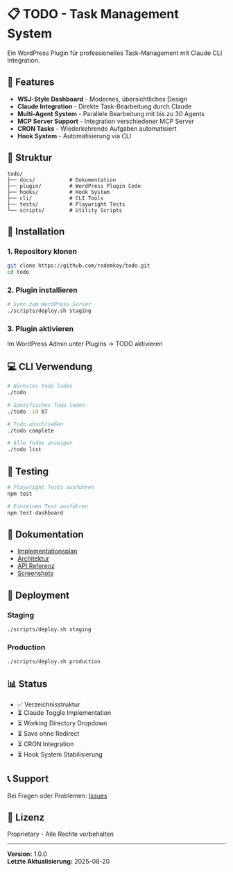 # 📋 TODO - Task Management System

Ein WordPress Plugin für professionelles Task-Management mit Claude CLI Integration.

## 🚀 Features

- **WSJ-Style Dashboard** - Modernes, übersichtliches Design
- **Claude Integration** - Direkte Task-Bearbeitung durch Claude
- **Multi-Agent System** - Parallele Bearbeitung mit bis zu 30 Agents
- **MCP Server Support** - Integration verschiedener MCP Server
- **CRON Tasks** - Wiederkehrende Aufgaben automatisiert
- **Hook System** - Automatisierung via CLI

## 📂 Struktur

```
todo/
├── docs/           # Dokumentation
├── plugin/         # WordPress Plugin Code
├── hooks/          # Hook System
├── cli/            # CLI Tools
├── tests/          # Playwright Tests
└── scripts/        # Utility Scripts
```

## 🔧 Installation

### 1. Repository klonen
```bash
git clone https://github.com/rodemkay/todo.git
cd todo
```

### 2. Plugin installieren
```bash
# Sync zum WordPress Server
./scripts/deploy.sh staging
```

### 3. Plugin aktivieren
Im WordPress Admin unter Plugins → TODO aktivieren

## 💻 CLI Verwendung

```bash
# Nächstes Todo laden
./todo

# Spezifisches Todo laden
./todo -id 67

# Todo abschließen
./todo complete

# Alle Todos anzeigen
./todo list
```

## 🧪 Testing

```bash
# Playwright Tests ausführen
npm test

# Einzelnen Test ausführen
npm test dashboard
```

## 📝 Dokumentation

- [Implementationsplan](docs/IMPLEMENTATION_PLAN.md)
- [Architektur](docs/ARCHITECTURE.md)
- [API Referenz](docs/API_REFERENCE.md)
- [Screenshots](docs/screenshots/)

## 🚀 Deployment

### Staging
```bash
./scripts/deploy.sh staging
```

### Production
```bash
./scripts/deploy.sh production
```

## 📊 Status

- ✅ Verzeichnisstruktur
- ⏳ Claude Toggle Implementation
- ⏳ Working Directory Dropdown
- ⏳ Save ohne Redirect
- ⏳ CRON Integration
- ⏳ Hook System Stabilisierung

## 📞 Support

Bei Fragen oder Problemen: [Issues](https://github.com/rodemkay/todo/issues)

## 📜 Lizenz

Proprietary - Alle Rechte vorbehalten

---

**Version:** 1.0.0  
**Letzte Aktualisierung:** 2025-08-20